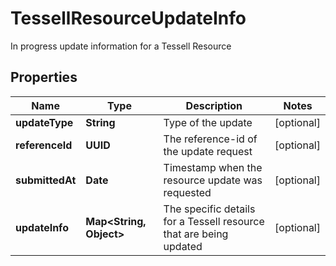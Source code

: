 

# TessellResourceUpdateInfo

In progress update information for a Tessell Resource

## Properties

Name | Type | Description | Notes
------------ | ------------- | ------------- | -------------
**updateType** | **String** | Type of the update |  [optional]
**referenceId** | **UUID** | The reference-id of the update request |  [optional]
**submittedAt** | **Date** | Timestamp when the resource update was requested |  [optional]
**updateInfo** | **Map&lt;String, Object&gt;** | The specific details for a Tessell resource that are being updated |  [optional]



